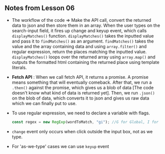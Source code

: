 ## Notes from Lesson 06

* The workflow of the code => Make the API call, convert the returned data to json and then store them in an array. When the user types on the search-input field, it fires up change and keyup event, which calls `displayMatches()` function. `displayMatches()` takes the inputted value and pass it to `findMatches()` as an argument. `findMatches()` takes the value and the array containing data and using `array.filter()` and regular expression, return the places matching the inputted value. `displayMatches()` loops over the returned array using `array.map()` and outputs the formatted html containing the returned place using template literals.
* **Fetch API** : When we call fetch API, it returns a promise. A promise means something that will eventually comeback. After that, we run a `.then()` against the promise, which gives us a blob of data [The code doesn't know what kind of data is returned yet]. Then, we run `.json()` on the blob of data, which converts it to json and gives us raw data which we can finally put to use.
* To use regular expression, we need to declare a variable with flags.

  ```javascript
  const regex = new RegExp(wordToMatch, "gi"); //G for Global, I for case-insensitive
  ```

* `change` event only occurs when click outside the input box, not as we type.
* For 'as-we-type' cases we can use `keyup` event
